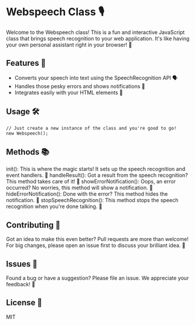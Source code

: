 # Webspeech Class 🎙️

Welcome to the Webspeech class! This is a fun and interactive JavaScript class that brings speech recognition to your web application. It's like having your own personal assistant right in your browser! 🎉

## Features 🚀

- Converts your speech into text using the SpeechRecognition API 🗣️
- Handles those pesky errors and shows notifications 🚨
- Integrates easily with your HTML elements 🎈

## Usage 🛠️

```javascript:
// Just create a new instance of the class and you're good to go!
new Webspeech();
```

## Methods 📚

init(): This is where the magic starts! It sets up the speech recognition and event handlers. 🎩
handleResult(): Got a result from the speech recognition? This method takes care of it! 📝
showErrorNotification(): Oops, an error occurred? No worries, this method will show a notification. 🚨
hideErrorNotification(): Done with the error? This method hides the notification. 🙈
stopSpeechRecognition(): This method stops the speech recognition when you're done talking. 🛑

## Contributing 🤝

Got an idea to make this even better? Pull requests are more than welcome! For big changes, please open an issue first to discuss your brilliant idea. 🧠

## Issues 🐛

Found a bug or have a suggestion? Please file an issue. We appreciate your feedback! 🙏

## License 📄

MIT
